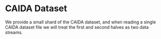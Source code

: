 # CAIDA Dataset

We provide a small shard of the CAIDA dataset, and when reading a single CAIDA dataset file we will treat the first and second halves as two data streams.